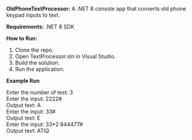 **OldPhoneTextProcessor:**
 A .NET 8 console app that converts old phone keypad inputs to text.

**Requirements:**
 .NET 8 SDK

**How to Run:**
1. Clone the repo.
2. Open TextProcessor.sln in Visual Studio.
3. Build the solution.
4. Run the application.

**Example Run**

Enter the number of test: 3  
Enter the input: 2222#  
Output text: A  
Enter the input: 33#  
Output text: E  
Enter the input: 33*2 844477#  
Output text: ATIQ  
